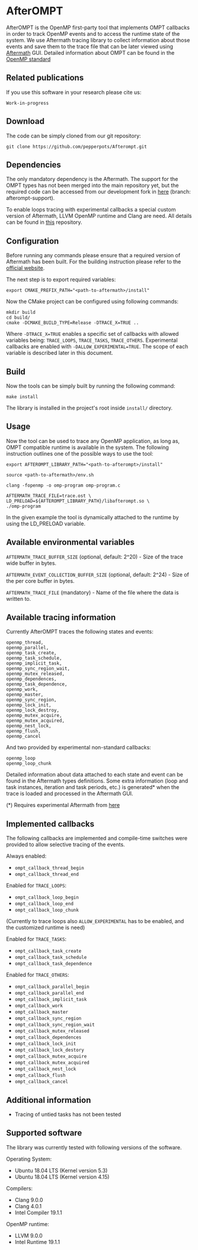 # AfterOMPT

AfterOMPT is the OpenMP first-party tool that implements OMPT callbacks
in order to track OpenMP events and to access the runtime state of the
system. We use Aftermath tracing library to collect information about
those events and save them to the trace file that can be later viewed
using [Aftermath](https://www.aftermath-tracing.com/) GUI. Detailed
information about OMPT can be found in the [OpenMP standard](https://www.openmp.org/specifications/)

## Related publications

If you use this software in your research please cite us:

```
Work-in-progress
```

## Download

The code can be simply cloned from our git repository:

```
git clone https://github.com/pepperpots/Afterompt.git
```

## Dependencies

The only mandatory dependency is the Aftermath. The support for the OMPT types
has not been merged into the main repository yet, but the required code can be
accessed from our development fork in [here](https://github.com/pepperpots/aftermath)
(branch: afterompt-support).

To enable loops tracing with experimental callbacks a special custom version of
Aftermath, LLVM OpenMP runtime and Clang are need. All details can be found in
[this](https://github.com/IgWod/ompt-loops-tracing) repository.

## Configuration

Before running any commands please ensure that a required version of Aftermath
has been built. For the building instruction please refer to the
[official website](https://www.aftermath-tracing.com/prerelease/).


The next step is to export required variables:

```
export CMAKE_PREFIX_PATH="<path-to-aftermath>/install"
```

Now the CMake project can be configured using following
commands:

```
mkdir build
cd build/
cmake -DCMAKE_BUILD_TYPE=Release -DTRACE_X=TRUE ..
```

Where `-DTRACE_X=TRUE` enables a specific set of callbacks with allowed
variables being: `TRACE_LOOPS`, `TRACE_TASKS`, `TRACE_OTHERS`. Experimental
callbacks are enabled with `-DALLOW_EXPERIMENTAL=TRUE`. The scope of each
variable is described later in this document.

## Build

Now the tools can be simply built by running the following command:

```
make install
```

The library is installed in the project's root inside `install/` directory.

## Usage

Now the tool can be used to trace any OpenMP application, as long as, OMPT
compatible runtime is available in the system. The following instruction
outlines one of the possible ways to use the tool:

```
export AFTEROMPT_LIBRARY_PATH="<path-to-afterompt>/install"

source <path-to-aftermath>/env.sh

clang -fopenmp -o omp-program omp-program.c

AFTERMATH_TRACE_FILE=trace.ost \
LD_PRELOAD=${AFTEROMPT_LIBRARY_PATH}/libafterompt.so \
./omp-program
```

In the given example the tool is dynamically attached to the runtime by using
the LD_PRELOAD variable.

## Available environmental variables

`AFTERMATH_TRACE_BUFFER_SIZE` (optional, default: 2^20) - Size of the trace wide
buffer in bytes.

`AFTERMATH_EVENT_COLLECTION_BUFFER_SIZE` (optional, default: 2^24) - Size of the per
core buffer in bytes.

`AFTERMATH_TRACE_FILE` (mandatory) - Name of the file where the data is written to.

## Available tracing information

Currently AfterOMPT traces the following states and events:

```
openmp_thread,
openmp_parallel,
openmp_task_create,
openmp_task_schedule,
openmp_implicit_task,
openmp_sync_region_wait,
openmp_mutex_released,
openmp_dependences,
openmp_task_dependence,
openmp_work,
openmp_master,
openmp_sync_region,
openmp_lock_init,
openmp_lock_destroy,
openmp_mutex_acquire,
openmp_mutex_acquired,
openmp_nest_lock,
openmp_flush,
openmp_cancel
```

And two provided by experimental non-standard callbacks:

```
openmp_loop
openmp_loop_chunk
```

Detailed information about data attached to each state
and event can be found in the Aftermath types definitions.
Some extra information (loop and task instances, iteration
and task periods, etc.) is generated* when the trace is loaded
and processed in the Aftermath GUI.

(*) Requires experimental Aftermath from [here](https://github.com/IgWod/ompt-loops-tracing)

## Implemented callbacks

The following callbacks are implemented and compile-time
switches were provided to allow selective tracing of the events.

Always enabled:

* `ompt_callback_thread_begin`
* `ompt_callback_thread_end`

Enabled for `TRACE_LOOPS`:

* `ompt_callback_loop_begin`
* `ompt_callback_loop_end`
* `ompt_callback_loop_chunk`

(Currently to trace loops also `ALLOW_EXPERIMENTAL` has
to be enabled, and the customized runtime is need)

Enabled for `TRACE_TASKS`:

* `ompt_callback_task_create`
* `ompt_callback_task_schedule`
* `ompt_callback_task_dependence`

Enabled for `TRACE_OTHERS`:

* `ompt_callback_parallel_begin`
* `ompt_callback_parallel_end`
* `ompt_callback_implicit_task`
* `ompt_callback_work`
* `ompt_callback_master`
* `ompt_callback_sync_region`
* `ompt_callback_sync_region_wait`
* `ompt_callback_mutex_released`
* `ompt_callback_dependences`
* `ompt_callback_lock_init`
* `ompt_callback_lock_destory`
* `ompt_callback_mutex_acquire`
* `ompt_callback_mutex_acquired`
* `ompt_callback_nest_lock`
* `ompt_callback_flush`
* `ompt_callback_cancel`

## Additional information

* Tracing of untied tasks has not been tested

## Supported software

The library was currently tested with following versions of
the software.

Operating System:

* Ubuntu 18.04 LTS (Kernel version 5.3)
* Ubuntu 18.04 LTS (Kernel version 4.15)

Compilers:

* Clang 9.0.0
* Clang 4.0.1
* Intel Compiler 19.1.1

OpenMP runtime:

* LLVM 9.0.0
* Intel Runtime 19.1.1
